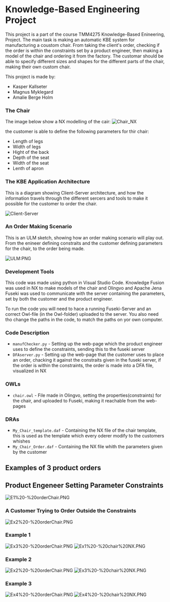 # Knowledge-Based Engineering Project 

This project is a part of the course TMM4275 Knowledge-Based Enineering, Project. The main task is making an automatic KBE system for manufacturing a coustom chair. From taking the client's order, checking if the order is within the constraints set by a product engineer, then making a model of the chair and ordering it from the factory.
The customar should be able to specify different sizes and shapes for the different parts of the chair, making their own custom chair. 

This project is made by: 
* Kasper Kallseter
* Magnus Myklegard
* Amalie Berge Holm


### The Chair

The image below show a NX modelling of the cair: 
![Chair_NX](https://github.com/amaliebholm/TMM4275-KBE-project/blob/main/Images/Chair_NX.PNG)

the customer is able to define the following parameters for thir chair: 
* Length of legs
* Width of legs
* Hight of the back
* Depth of the seat
* Width of the seat
* Lenth of apron


### The KBE Application Architecture

This is a diagram showing Client-Server architecture, and how the information travels through the different sercers and tools to make it possible for the customer to order the chair. 

![Client-Server](https://github.com/amaliebholm/TMM4275-KBE-project/blob/main/Images/Client-Server.png)


### An Order Making Scenario

This is an ULM sketch, showing how an order making scenario will play out. From the enineer defining constraits and the customer defining parameters for the chair, to the order being made. 

![ULM:PNG](https://github.com/amaliebholm/TMM4275-KBE-project/blob/main/Images/ULM.PNG)


### Development Tools

This code was made using python in Visual Studio Code. Knowledge Fusion was used in NX to make models of the chair and Olingvo and Apache Jena Fuseki was used to communicate with the server containing the parameters, set by both the customer and the product engineer. 

To run the code you will need to hace a running Fuseki-Server and an correct Owl-file (in the Owl-folder) uploaded to the server. You also need tho change the paths in the code, to match the paths on yor own computer. 


### Code Description 

- `manufChecker.py` - Setting up the web-page which the product engineer uses to define the constraints, sending this to the fuseki server
- `DFAserver.py` - Setting up the web-page that the customer uses to place an order, chacking it against the constraits given in the fuseki server, if the order is within the constraints, the order is made into a DFA file, visualized in NX

### OWLs
- `chair.owl` - File made in Olingvo, setting the properties(constraints) for the chair, and uploaded to Fuseki, making it reachable from the web-pages

### DRAs
- `My_Chair_template.daf` - Containing the NX file of the chair template, this is used as the template which every oderer modify to the customers whishes
- `My_Chair_Order.daf` - Containing the NX file whith the parameters given by the customer



## Examples of 3 product orders 

## Product Engeneer Setting Parameter Constraints
![E1%20-%20orderChair.PNG](https://github.com/amaliebholm/TMM4275-KBE-project/blob/main/Images/E1%20-%20orderChair.PNG)

### A Customer Trying to Order Outside the Constraints
![Ex2%20-%20orderChair.PNG](https://github.com/amaliebholm/TMM4275-KBE-project/blob/main/Images/Ex2%20-%20orderChair.PNG)



### Example 1 
![Ex3%20-%20orderChair.PNG](https://github.com/amaliebholm/TMM4275-KBE-project/blob/main/Images/Ex3%20-%20orderChair.PNG)
![Ex1%20-%20chair%20NX.PNG](https://github.com/amaliebholm/TMM4275-KBE-project/blob/main/Images/Ex1%20-%20chair%20NX.PNG)



### Example 2
![Ex2%20-%20orderChair.PNG](https://github.com/amaliebholm/TMM4275-KBE-project/blob/main/Images/Ex2%20-%20orderChair.PNG)
![Ex3%20-%20chair%20NX.PNG](https://github.com/amaliebholm/TMM4275-KBE-project/blob/main/Images/Ex3%20-%20chair%20NX.PNG)



### Example 3
![Ex4%20-%20orderChair.PNG](https://github.com/amaliebholm/TMM4275-KBE-project/blob/main/Images/Ex4%20-%20orderChair.PNG)
![Ex4%20-%20chair%20NX.PNG](https://github.com/amaliebholm/TMM4275-KBE-project/blob/main/Images/Ex4%20-%20chair%20NX.PNG)

